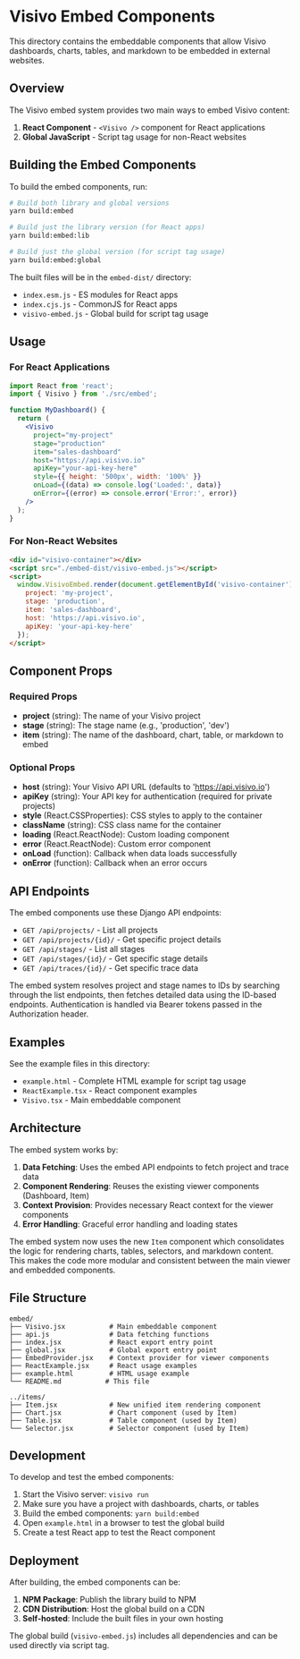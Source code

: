 # Visivo Embed Components

This directory contains the embeddable components that allow Visivo dashboards, charts, tables, and markdown to be embedded in external websites.

## Overview

The Visivo embed system provides two main ways to embed Visivo content:

1. **React Component** - `<Visivo />` component for React applications
2. **Global JavaScript** - Script tag usage for non-React websites

## Building the Embed Components

To build the embed components, run:

```bash
# Build both library and global versions
yarn build:embed

# Build just the library version (for React apps)
yarn build:embed:lib

# Build just the global version (for script tag usage)
yarn build:embed:global
```

The built files will be in the `embed-dist/` directory:
- `index.esm.js` - ES modules for React apps
- `index.cjs.js` - CommonJS for React apps
- `visivo-embed.js` - Global build for script tag usage

## Usage

### For React Applications

```jsx
import React from 'react';
import { Visivo } from './src/embed';

function MyDashboard() {
  return (
    <Visivo 
      project="my-project"
      stage="production"
      item="sales-dashboard"
      host="https://api.visivo.io"
      apiKey="your-api-key-here"
      style={{ height: '500px', width: '100%' }}
      onLoad={(data) => console.log('Loaded:', data)}
      onError={(error) => console.error('Error:', error)}
    />
  );
}
```

### For Non-React Websites

```html
<div id="visivo-container"></div>
<script src="./embed-dist/visivo-embed.js"></script>
<script>
  window.VisivoEmbed.render(document.getElementById('visivo-container'), {
    project: 'my-project',
    stage: 'production',
    item: 'sales-dashboard',
    host: 'https://api.visivo.io',
    apiKey: 'your-api-key-here'
  });
</script>
```

## Component Props

### Required Props

- **project** (string): The name of your Visivo project
- **stage** (string): The stage name (e.g., 'production', 'dev')
- **item** (string): The name of the dashboard, chart, table, or markdown to embed

### Optional Props

- **host** (string): Your Visivo API URL (defaults to 'https://api.visivo.io')
- **apiKey** (string): Your API key for authentication (required for private projects)
- **style** (React.CSSProperties): CSS styles to apply to the container
- **className** (string): CSS class name for the container
- **loading** (React.ReactNode): Custom loading component
- **error** (React.ReactNode): Custom error component
- **onLoad** (function): Callback when data loads successfully
- **onError** (function): Callback when an error occurs

## API Endpoints

The embed components use these Django API endpoints:

- `GET /api/projects/` - List all projects
- `GET /api/projects/{id}/` - Get specific project details
- `GET /api/stages/` - List all stages
- `GET /api/stages/{id}/` - Get specific stage details  
- `GET /api/traces/{id}/` - Get specific trace data

The embed system resolves project and stage names to IDs by searching through the list endpoints, then fetches detailed data using the ID-based endpoints. Authentication is handled via Bearer tokens passed in the Authorization header.

## Examples

See the example files in this directory:

- `example.html` - Complete HTML example for script tag usage
- `ReactExample.tsx` - React component examples
- `Visivo.tsx` - Main embeddable component

## Architecture

The embed system works by:

1. **Data Fetching**: Uses the embed API endpoints to fetch project and trace data
2. **Component Rendering**: Reuses the existing viewer components (Dashboard, Item)
3. **Context Provision**: Provides necessary React context for the viewer components
4. **Error Handling**: Graceful error handling and loading states

The embed system now uses the new `Item` component which consolidates the logic for rendering charts, tables, selectors, and markdown content. This makes the code more modular and consistent between the main viewer and embedded components.

## File Structure

```
embed/
├── Visivo.jsx           # Main embeddable component
├── api.js               # Data fetching functions
├── index.jsx            # React export entry point
├── global.jsx           # Global export entry point
├── EmbedProvider.jsx    # Context provider for viewer components
├── ReactExample.jsx     # React usage examples
├── example.html         # HTML usage example
└── README.md           # This file

../items/
├── Item.jsx             # New unified item rendering component
├── Chart.jsx            # Chart component (used by Item)
├── Table.jsx            # Table component (used by Item)
└── Selector.jsx         # Selector component (used by Item)
```

## Development

To develop and test the embed components:

1. Start the Visivo server: `visivo run`
2. Make sure you have a project with dashboards, charts, or tables
3. Build the embed components: `yarn build:embed`
4. Open `example.html` in a browser to test the global build
5. Create a test React app to test the React component

## Deployment

After building, the embed components can be:

1. **NPM Package**: Publish the library build to NPM
2. **CDN Distribution**: Host the global build on a CDN
3. **Self-hosted**: Include the built files in your own hosting

The global build (`visivo-embed.js`) includes all dependencies and can be used directly via script tag.